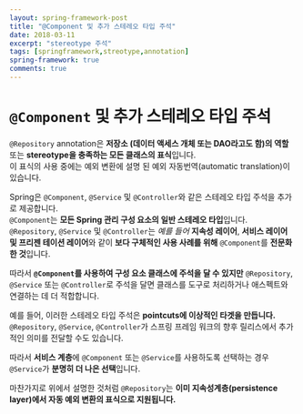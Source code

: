 ```yaml
---
layout: spring-framework-post
title: "@Component 및 추가 스테레오 타입 주석"
date: 2018-03-11
excerpt: "stereotype 주석"
tags: [springframework,streotype,annotation]
spring-framework: true
comments: true
---
```



# `@Component` 및 추가 스테레오 타입 주석

`@Repository` annotation은 **저장소 (데이터 액세스 개체 또는 DAO라고도 함)의 역할** 또는
**stereotype을 충족하는 모든 클래스의 표식**입니다.  
이 표식의 사용 중에는 예외 변환에 설명 된 예외 자동번역(automatic translation)이 있습니다.  

Spring은 `@Component`, `@Service` 및 `@Controller`와 같은 스테레오 타입 주석을 추가로 제공합니다.  
`@Component`는 **모든 Spring 관리 구성 요소의 일반 스테레오 타입**입니다.  
`@Repository`, `@Service` 및 `@Controller`는 *예를 들어* **지속성 레이어**, **서비스 레이어 및 프리젠 테이션 레이어**와 같이
**보다 구체적인 사용 사례를 위해** `@Component`를 **전문화 한 것**입니다.  

따라서 **`@Component`를 사용하여 구성 요소 클래스에 주석을 달 수 있지만**
`@Repository`, `@Service` 또는 `@Controller`로 주석을 달면
클래스를 도구로 처리하거나 애스펙트와 연결하는 데 더 적합합니다.  

예를 들어, 이러한 스테레오 타입 주석은 **pointcuts에 이상적인 타겟을 만듭니다.**  
`@Repository`, `@Service`, `@Controller`가 스프링 프레임 워크의 향후 릴리스에서 추가적인 의미를 전달할 수도 있습니다.  

따라서 **서비스 계층**에 `@Component` 또는 `@Service`를 사용하도록 선택하는 경우
`@Service`가 **분명히 더 나은 선택**입니다.  

마찬가지로 위에서 설명한 것처럼 `@Repository`는
**이미 지속성계층(persistence layer)에서 자동 예외 변환의 표식으로 지원됩니다.**
